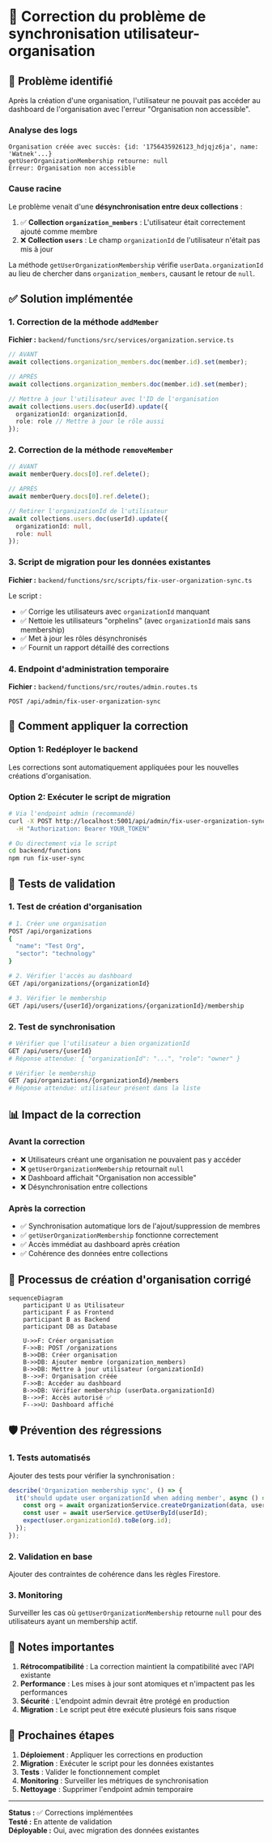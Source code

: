# 🔧 Correction du problème de synchronisation utilisateur-organisation

## 🐛 Problème identifié

Après la création d'une organisation, l'utilisateur ne pouvait pas accéder au dashboard de l'organisation avec l'erreur "Organisation non accessible". 

### Analyse des logs
```
Organisation créée avec succès: {id: '1756435926123_hdjqjz6ja', name: 'Watnek'...}
getUserOrganizationMembership retourne: null
Erreur: Organisation non accessible
```

### Cause racine
Le problème venait d'une **désynchronisation entre deux collections** :

1. ✅ **Collection `organization_members`** : L'utilisateur était correctement ajouté comme membre
2. ❌ **Collection `users`** : Le champ `organizationId` de l'utilisateur n'était pas mis à jour

La méthode `getUserOrganizationMembership` vérifie `userData.organizationId` au lieu de chercher dans `organization_members`, causant le retour de `null`.

## ✅ Solution implémentée

### 1. **Correction de la méthode `addMember`**

**Fichier :** `backend/functions/src/services/organization.service.ts`

```typescript
// AVANT
await collections.organization_members.doc(member.id).set(member);

// APRÈS
await collections.organization_members.doc(member.id).set(member);

// Mettre à jour l'utilisateur avec l'ID de l'organisation
await collections.users.doc(userId).update({
  organizationId: organizationId,
  role: role // Mettre à jour le rôle aussi
});
```

### 2. **Correction de la méthode `removeMember`**

```typescript
// AVANT
await memberQuery.docs[0].ref.delete();

// APRÈS
await memberQuery.docs[0].ref.delete();

// Retirer l'organizationId de l'utilisateur
await collections.users.doc(userId).update({
  organizationId: null,
  role: null
});
```

### 3. **Script de migration pour les données existantes**

**Fichier :** `backend/functions/src/scripts/fix-user-organization-sync.ts`

Le script :
- ✅ Corrige les utilisateurs avec `organizationId` manquant
- ✅ Nettoie les utilisateurs "orphelins" (avec `organizationId` mais sans membership)
- ✅ Met à jour les rôles désynchronisés
- ✅ Fournit un rapport détaillé des corrections

### 4. **Endpoint d'administration temporaire**

**Fichier :** `backend/functions/src/routes/admin.routes.ts`

```
POST /api/admin/fix-user-organization-sync
```

## 🚀 Comment appliquer la correction

### Option 1: Redéployer le backend
Les corrections sont automatiquement appliquées pour les nouvelles créations d'organisation.

### Option 2: Exécuter le script de migration
```bash
# Via l'endpoint admin (recommandé)
curl -X POST http://localhost:5001/api/admin/fix-user-organization-sync \
  -H "Authorization: Bearer YOUR_TOKEN"

# Ou directement via le script
cd backend/functions
npm run fix-user-sync
```

## 🧪 Tests de validation

### 1. Test de création d'organisation
```bash
# 1. Créer une organisation
POST /api/organizations
{
  "name": "Test Org",
  "sector": "technology"
}

# 2. Vérifier l'accès au dashboard
GET /api/organizations/{organizationId}

# 3. Vérifier le membership
GET /api/users/{userId}/organizations/{organizationId}/membership
```

### 2. Test de synchronisation
```bash
# Vérifier que l'utilisateur a bien organizationId
GET /api/users/{userId}
# Réponse attendue: { "organizationId": "...", "role": "owner" }

# Vérifier le membership
GET /api/organizations/{organizationId}/members
# Réponse attendue: utilisateur présent dans la liste
```

## 📊 Impact de la correction

### Avant la correction
- ❌ Utilisateurs créant une organisation ne pouvaient pas y accéder
- ❌ `getUserOrganizationMembership` retournait `null`
- ❌ Dashboard affichait "Organisation non accessible"
- ❌ Désynchronisation entre collections

### Après la correction
- ✅ Synchronisation automatique lors de l'ajout/suppression de membres
- ✅ `getUserOrganizationMembership` fonctionne correctement
- ✅ Accès immédiat au dashboard après création
- ✅ Cohérence des données entre collections

## 🔄 Processus de création d'organisation corrigé

```mermaid
sequenceDiagram
    participant U as Utilisateur
    participant F as Frontend
    participant B as Backend
    participant DB as Database

    U->>F: Créer organisation
    F->>B: POST /organizations
    B->>DB: Créer organisation
    B->>DB: Ajouter membre (organization_members)
    B->>DB: Mettre à jour utilisateur (organizationId)
    B-->>F: Organisation créée
    F->>B: Accéder au dashboard
    B->>DB: Vérifier membership (userData.organizationId)
    B-->>F: Accès autorisé ✅
    F-->>U: Dashboard affiché
```

## 🛡️ Prévention des régressions

### 1. Tests automatisés
Ajouter des tests pour vérifier la synchronisation :

```typescript
describe('Organization membership sync', () => {
  it('should update user organizationId when adding member', async () => {
    const org = await organizationService.createOrganization(data, userId);
    const user = await userService.getUserById(userId);
    expect(user.organizationId).toBe(org.id);
  });
});
```

### 2. Validation en base
Ajouter des contraintes de cohérence dans les règles Firestore.

### 3. Monitoring
Surveiller les cas où `getUserOrganizationMembership` retourne `null` pour des utilisateurs ayant un membership actif.

## 📝 Notes importantes

1. **Rétrocompatibilité** : La correction maintient la compatibilité avec l'API existante
2. **Performance** : Les mises à jour sont atomiques et n'impactent pas les performances
3. **Sécurité** : L'endpoint admin devrait être protégé en production
4. **Migration** : Le script peut être exécuté plusieurs fois sans risque

## 🎯 Prochaines étapes

1. **Déploiement** : Appliquer les corrections en production
2. **Migration** : Exécuter le script pour les données existantes
3. **Tests** : Valider le fonctionnement complet
4. **Monitoring** : Surveiller les métriques de synchronisation
5. **Nettoyage** : Supprimer l'endpoint admin temporaire

---

**Status :** ✅ Corrections implémentées  
**Testé :** En attente de validation  
**Déployable :** Oui, avec migration des données existantes